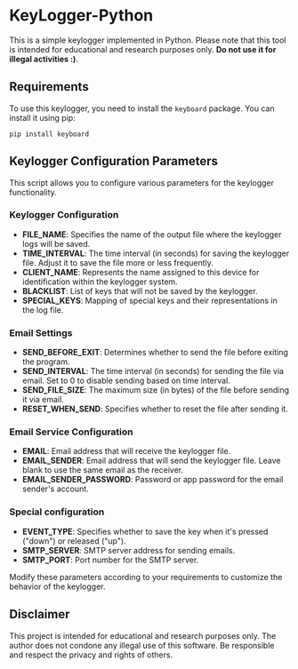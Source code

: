 # KeyLogger-Python

This is a simple keylogger implemented in Python. Please note that this tool is intended for educational and research purposes only. **Do not use it for illegal activities :)**.

## Requirements

To use this keylogger, you need to install the `keyboard` package. You can install it using pip:

```
pip install keyboard
```

## Keylogger Configuration Parameters

This script allows you to configure various parameters for the keylogger functionality.

### Keylogger Configuration

- **FILE_NAME**: Specifies the name of the output file where the keylogger logs will be saved.
- **TIME_INTERVAL**: The time interval (in seconds) for saving the keylogger file. Adjust it to save the file more or less frequently.
- **CLIENT_NAME**: Represents the name assigned to this device for identification within the keylogger system.
- **BLACKLIST**: List of keys that will not be saved by the keylogger.
- **SPECIAL_KEYS**: Mapping of special keys and their representations in the log file.

### Email Settings

- **SEND_BEFORE_EXIT**: Determines whether to send the file before exiting the program.
- **SEND_INTERVAL**: The time interval (in seconds) for sending the file via email. Set to 0 to disable sending based on time interval.
- **SEND_FILE_SIZE**: The maximum size (in bytes) of the file before sending it via email.
- **RESET_WHEN_SEND**: Specifies whether to reset the file after sending it.

### Email Service Configuration

- **EMAIL**: Email address that will receive the keylogger file.
- **EMAIL_SENDER**: Email address that will send the keylogger file. Leave blank to use the same email as the receiver.
- **EMAIL_SENDER_PASSWORD**: Password or app password for the email sender's account.

### Special configuration

- **EVENT_TYPE**: Specifies whether to save the key when it's pressed ("down") or released ("up").
- **SMTP_SERVER**: SMTP server address for sending emails.
- **SMTP_PORT**: Port number for the SMTP server.


Modify these parameters according to your requirements to customize the behavior of the keylogger.


## Disclaimer

This project is intended for educational and research purposes only. The author does not condone any illegal use of this software. Be responsible and respect the privacy and rights of others.
